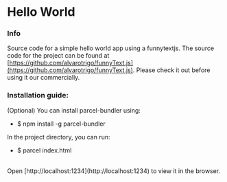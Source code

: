 # Hello World

### Info
Source code for a simple hello world app using a funnytextjs. The source code for the project can be found at [https://github.com/alvarotrigo/funnyText.js](https://github.com/alvarotrigo/funnyText.js). Please check it out before using it our commercially.

### Installation guide:
(Optional) You can install parcel-bundler using:
- $ npm install -g parcel-bundler

In the project directory, you can run:
- $ parcel index.html

<br>
Open [http://localhost:1234](http://localhost:1234) to view it in the browser.